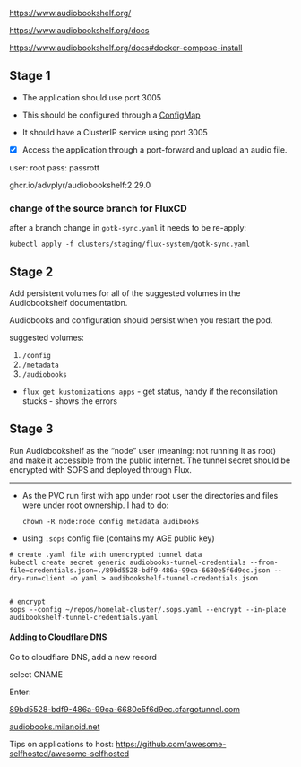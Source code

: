 https://www.audiobookshelf.org/

https://www.audiobookshelf.org/docs

https://www.audiobookshelf.org/docs#docker-compose-install


## Stage 1

- The application should use port 3005
    
- This should be configured through a [ConfigMap](https://kubernetes.io/docs/concepts/configuration/configmap/#using-configmaps-as-environment-variables)
    
- It should have a ClusterIP service using port 3005

- [x] Access the application through a port-forward and upload an audio file.

user: root
pass: passrott

ghcr.io/advplyr/audiobookshelf:2.29.0

### change of the source branch for FluxCD

after a branch change in `gotk-sync.yaml` it needs to be re-apply:

`kubectl apply -f clusters/staging/flux-system/gotk-sync.yaml`

## Stage 2

Add persistent volumes for all of the suggested volumes in the Audiobookshelf documentation.

Audiobooks and configuration should persist when you restart the pod.

suggested volumes:

1. `/config`
2. `/metadata`
3. `/audiobooks`

- `flux get kustomizations apps` - get status, handy if the reconsilation stucks - shows the errors

## Stage 3

Run Audiobookshelf as the “node” user (meaning: not running it as root) and make it accessible from the public internet. The tunnel secret should be encrypted with SOPS and deployed through Flux.

---
- As the PVC run first with app under root user the directories and files were under root ownership. I had to do: 
  
  `chown -R node:node config metadata audibooks`

- using `.sops` config file (contains my AGE public key)

```
# create .yaml file with unencrypted tunnel data
kubectl create secret generic audiobooks-tunnel-credentials --from-file=credentials.json=./89bd5528-bdf9-486a-99ca-6680e5f6d9ec.json --dry-run=client -o yaml > audibookshelf-tunnel-credentials.json


# encrypt
sops --config ~/repos/homelab-cluster/.sops.yaml --encrypt --in-place audibookshelf-tunnel-credentials.yaml
```

#### Adding to Cloudflare DNS

Go to cloudflare DNS, add a new record

select CNAME

Enter:


[89bd5528-bdf9-486a-99ca-6680e5f6d9ec.cfargotunnel.com](http://89bd5528-bdf9-486a-99ca-6680e5f6d9ec.cfargotunnel.com "http://89bd5528-bdf9-486a-99ca-6680e5f6d9ec.cfargotunnel.com")

[audiobooks.milanoid.net](https://audibooks.milanoid.net)


Tips on applications to host: https://github.com/awesome-selfhosted/awesome-selfhosted